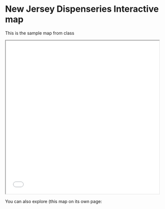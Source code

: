 # New Jersey Dispenseries Interactive map

This is the sample map from class

<iframe src='nj_dispensaries.html' width = '500' height ='500' >`</iframe>

You can also explore (this map on its own page: 

